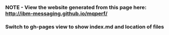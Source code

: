 ### NOTE - View the website generated from this page here: http://ibm-messaging.github.io/mqperf/

### Switch to gh-pages view to show index.md and location of files

